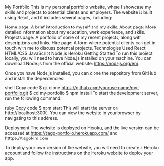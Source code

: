 My Portfolio
This is my personal portfolio website, where I showcase my skills and projects to potential clients and employers. The website is built using React, and it includes several pages, including:

Home page: A brief introduction to myself and my skills.
About page: More detailed information about my education, work experience, and skills.
Projects page: A portfolio of some of my recent projects, along with descriptions and links.
Hire page: A form where potential clients can get in touch with me to discuss potential projects.
Technologies Used
React
HTML/CSS
JavaScript
Node.js
Heroku
Getting Started
To run this project locally, you will need to have Node.js installed on your machine. You can download Node.js from the official website: https://nodejs.org/en/.

Once you have Node.js installed, you can clone the repository from GitHub and install the dependencies:

shell
Copy code
$ git clone https://github.com/yourusername/my-portfolio.git
$ cd my-portfolio
$ npm install
To start the development server, run the following command:

ruby
Copy code
$ npm start
This will start the server on http://localhost:3000. You can view the website in your browser by navigating to this address.

Deployment
The website is deployed on Heroku, and the live version can be accessed at https://tiago-portfolio.herokuapp.com/ and htttps://tiagokim.com



To deploy your own version of the website, you will need to create a Heroku account and follow the instructions on the Heroku website to deploy your app.
